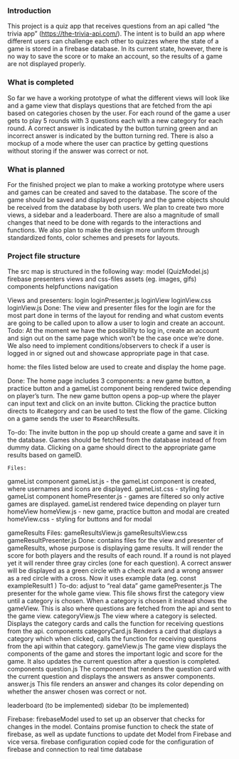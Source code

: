 ### Introduction
This project is a quiz app that receives questions from an api called “the trivia app” (https://the-trivia-api.com/). The intent is to build an app where different users can challenge each other to quizzes where the state of a game is stored in a firebase database. In its current state, however, there is no way to save the score or to make an account, so the results of a game are not displayed properly. 
 
### What is completed
So far we have a working prototype of what the different views will look like and a game view that displays questions that are fetched from the api based on categories chosen by the user. For each round of the game a user gets to play 5 rounds with 3 questions each with a new category for each round. A correct answer is indicated by the button turning green and an incorrect answer is indicated by the button turning red. There is also a mockup of a mode where the user can practice by getting questions without storing if the answer was correct or not. 
 
### What is planned
For the finished project we plan to make a working prototype where users and games can be created and saved to the database. The score of the game should be saved and displayed properly and the game objects should be received from the database by both users. We plan to create two more views, a sidebar and a leaderboard. There are also a magnitude of small changes that need to be done with regards to the interactions and functions. We also plan to make the design more uniform through standardized fonts, color schemes and presets for layouts.
 
### Project file structure
The src map is structured in the following way:
model (QuizModel.js)
firebase
presenters
views and css-files
assets (eg. images, gifs)
components
helpfunctions
navigation
 
Views and presenters:
login
loginPresenter.js
loginView
loginView.css
loginView.js
Done: The view and presenter files for the login are for the most part done in terms of the layout for rending and what custom events are going to be called upon to allow a user to login and create an account. 
Todo: At the moment we have the possibility to log in, create an account and sign out on the same page which won’t be the case once we’re done. We also need to implement conditions/observers to check if a user is logged in or signed out and showcase appropriate page in that case.
 
home: the files listed below are used to create and display the home page. 
 
Done: The home page includes 3 components: a new game button, a practice button and a gameList component being rendered twice depending on player’s turn. The new game button opens a pop-up where the player can input text and click on an invite button. Clicking the practice button directs to #category and can be used to test the flow of the game. Clicking on a game sends the user to #searchResults.
 
To-do: The invite button in the pop up should create a game and save it in the database. Games should be fetched from the database instead of from dummy data. Clicking on a game should direct to the appropriate game results based on gameID.
 
	Files:
gameList component
gameList.js - the gameList component is created, where usernames and icons are displayed. 
gameList.css - styling for gameList component
homePresenter.js - games are filtered so only active games are displayed. gameList rendered twice depending on player turn
homeView 
homeView.js - new game, practice button and modal are created
homeView.css - styling for buttons and for modal
 
gameResults
Files:
gameResultsView.js
gameResultsView.css
gameResultPresenter.js
Done: contains files for the view and presenter of gameResults, whose purpose is displaying game results. It will render the score for both players and the results of each round. If a round is not played yet it will render three gray circles (one for each question). A correct answer will be displayed as a green circle with a check mark and a wrong answer as a red circle with a cross. Now it uses example data (eg. const exampleResult1 )
To-do: adjust to “real data”
game
gamePresenter.js
The presenter for the whole game view. This file shows first the category view until a category is chosen. When a category is chosen it instead shows the gameView. This is also where questions are fetched from the api and sent to the game view.
categoryView.js
The view where a category is selected. Displays the category cards and calls the function for receiving questions from the api.
components
categoryCard.js
Renders a card that displays a category which when clicked, calls the function for receiving questions from the api within that category.
gameView.js
The game view displays the components of the game and stores the important logic and score for the game. It also updates the current question after a question is completed.
components
question.js
The component that renders the question card with the current question and displays the answers as answer components. 
answer.js
This file renders an answer and changes its color depending on whether the answer chosen was correct or not.
 
 
leaderboard (to be implemented)
sidebar (to be implemented)

Firebase:
firebaseModel
used to set up an observer that checks for changes in the model. Contains promise function to check the state of firebase, as well as update functions to update det Model from Firebase and vice versa. 
firebase configuration
copied code for the configuration of firebase and connection to real time database

